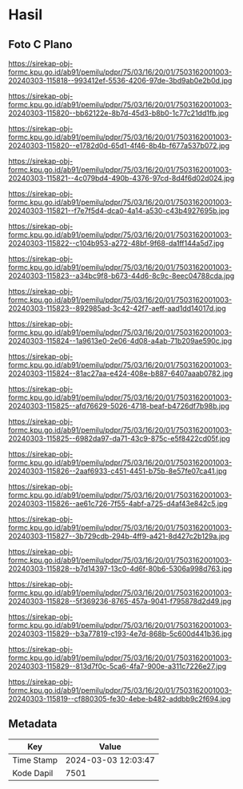 # Hasil

## Foto C Plano

https://sirekap-obj-formc.kpu.go.id/ab91/pemilu/pdpr/75/03/16/20/01/7503162001003-20240303-115818--993412ef-5536-4206-97de-3bd9ab0e2b0d.jpg

https://sirekap-obj-formc.kpu.go.id/ab91/pemilu/pdpr/75/03/16/20/01/7503162001003-20240303-115820--bb62122e-8b7d-45d3-b8b0-1c77c21dd1fb.jpg

https://sirekap-obj-formc.kpu.go.id/ab91/pemilu/pdpr/75/03/16/20/01/7503162001003-20240303-115820--e1782d0d-65d1-4f46-8b4b-f677a537b072.jpg

https://sirekap-obj-formc.kpu.go.id/ab91/pemilu/pdpr/75/03/16/20/01/7503162001003-20240303-115821--4c079bd4-490b-4376-97cd-8d4f6d02d024.jpg

https://sirekap-obj-formc.kpu.go.id/ab91/pemilu/pdpr/75/03/16/20/01/7503162001003-20240303-115821--f7e7f5d4-dca0-4a14-a530-c43b4927695b.jpg

https://sirekap-obj-formc.kpu.go.id/ab91/pemilu/pdpr/75/03/16/20/01/7503162001003-20240303-115822--c104b953-a272-48bf-9f68-da1ff144a5d7.jpg

https://sirekap-obj-formc.kpu.go.id/ab91/pemilu/pdpr/75/03/16/20/01/7503162001003-20240303-115823--a34bc9f8-b673-44d6-8c9c-8eec04788cda.jpg

https://sirekap-obj-formc.kpu.go.id/ab91/pemilu/pdpr/75/03/16/20/01/7503162001003-20240303-115823--892985ad-3c42-42f7-aeff-aad1dd14017d.jpg

https://sirekap-obj-formc.kpu.go.id/ab91/pemilu/pdpr/75/03/16/20/01/7503162001003-20240303-115824--1a9613e0-2e06-4d08-a4ab-71b209ae590c.jpg

https://sirekap-obj-formc.kpu.go.id/ab91/pemilu/pdpr/75/03/16/20/01/7503162001003-20240303-115824--81ac27aa-e424-408e-b887-6407aaab0782.jpg

https://sirekap-obj-formc.kpu.go.id/ab91/pemilu/pdpr/75/03/16/20/01/7503162001003-20240303-115825--afd76629-5026-4718-beaf-b4726df7b98b.jpg

https://sirekap-obj-formc.kpu.go.id/ab91/pemilu/pdpr/75/03/16/20/01/7503162001003-20240303-115825--6982da97-da71-43c9-875c-e5f8422cd05f.jpg

https://sirekap-obj-formc.kpu.go.id/ab91/pemilu/pdpr/75/03/16/20/01/7503162001003-20240303-115826--2aaf6933-c451-4451-b75b-8e57fe07ca41.jpg

https://sirekap-obj-formc.kpu.go.id/ab91/pemilu/pdpr/75/03/16/20/01/7503162001003-20240303-115826--ae61c726-7f55-4abf-a725-d4af43e842c5.jpg

https://sirekap-obj-formc.kpu.go.id/ab91/pemilu/pdpr/75/03/16/20/01/7503162001003-20240303-115827--3b729cdb-294b-4ff9-a421-8d427c2b129a.jpg

https://sirekap-obj-formc.kpu.go.id/ab91/pemilu/pdpr/75/03/16/20/01/7503162001003-20240303-115828--b7d14397-13c0-4d6f-80b6-5306a998d763.jpg

https://sirekap-obj-formc.kpu.go.id/ab91/pemilu/pdpr/75/03/16/20/01/7503162001003-20240303-115828--5f369236-8765-457a-9041-f795878d2d49.jpg

https://sirekap-obj-formc.kpu.go.id/ab91/pemilu/pdpr/75/03/16/20/01/7503162001003-20240303-115829--b3a77819-c193-4e7d-868b-5c600d441b36.jpg

https://sirekap-obj-formc.kpu.go.id/ab91/pemilu/pdpr/75/03/16/20/01/7503162001003-20240303-115829--813d7f0c-5ca6-4fa7-900e-a311c7226e27.jpg

https://sirekap-obj-formc.kpu.go.id/ab91/pemilu/pdpr/75/03/16/20/01/7503162001003-20240303-115819--cf880305-fe30-4ebe-b482-addbb9c2f694.jpg


## Metadata

| Key        | Value               |
| ---------- | ------------------- |
| Time Stamp | 2024-03-03 12:03:47 |
| Kode Dapil | 7501                |



